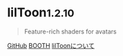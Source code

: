 <h1>lilToon<small>1.2.10</small></h1>

> Feature-rich shaders for avatars

[GitHub](https://github.com/lilxyzw/lilToon/releases)
[BOOTH](https://lilxyzw.booth.pm/items/3087170)
[lilToonについて](#lilToonについて)